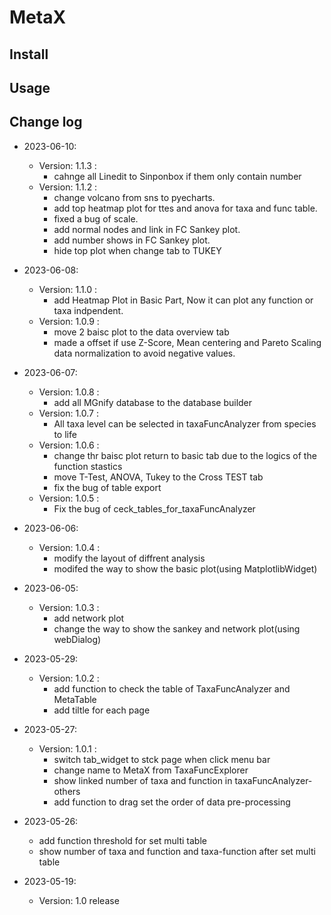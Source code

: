 # MetaX
## Install
## Usage
## Change log
- 2023-06-10:
    - Version: 1.1.3 :
        - cahnge all Linedit to Sinponbox if them only contain number
    - Version: 1.1.2 :
        - change volcano from sns to pyecharts.
        - add top heatmap plot for ttes and anova for taxa and func table.
        - fixed a bug of scale.
        - add normal nodes and link in FC Sankey plot.
        - add number shows in FC Sankey plot.
        - hide top plot when change tab to TUKEY

- 2023-06-08:
    - Version: 1.1.0 :
        - add Heatmap Plot in Basic Part, Now it can plot any function or taxa indpendent.
    - Version: 1.0.9 :
        - move 2 baisc plot to the data overview tab
        - made a offset if  use Z-Score, Mean centering and Pareto Scaling data normalization to avoid negative values.
- 2023-06-07:
    - Version: 1.0.8 :
        - add all MGnify database to the database builder
    - Version: 1.0.7 :
        - All taxa level can be selected in taxaFuncAnalyzer from species to life
    - Version: 1.0.6 :
        - change thr baisc plot return to basic tab due to the logics of the function stastics
        - move T-Test, ANOVA, Tukey to the Cross TEST tab
        - fix the bug of table export
    - Version: 1.0.5 :
        - Fix the bug of ceck_tables_for_taxaFuncAnalyzer
- 2023-06-06:
    - Version: 1.0.4 :
        - modify the layout of diffrent analysis
        - modifed the way to show the basic plot(using MatplotlibWidget)
- 2023-06-05:
    - Version: 1.0.3 :
        - add network plot
        - change the way to show the sankey and network plot(using webDialog)
- 2023-05-29:
    - Version: 1.0.2 : 
        - add function to check the table of TaxaFuncAnalyzer and MetaTable
        - add tiltle for each page
- 2023-05-27:
    - Version: 1.0.1 : 
        - switch tab_widget to stck page when click menu bar
        - change name to MetaX from TaxaFuncExplorer
        - show linked number of taxa and function in taxaFuncAnalyzer-others
        - add function to drag set the order of data pre-processing
- 2023-05-26: 
    - add function threshold for set multi table
    - show number of taxa and function and taxa-function after set multi table
- 2023-05-19:
    - Version: 1.0 release
